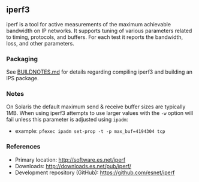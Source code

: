 ## iperf3

iperf is a tool for active measurements of the maximum achievable bandwidth on IP networks. It supports tuning of various parameters related to timing, protocols, and buffers. For each test it reports the bandwidth, loss, and other parameters.

### Packaging
See [BUILDNOTES.md](Build/BUILDNOTES.md) for details regarding compiling iperf3 and building an IPS package.

### Notes
On Solaris the default maximum send & receive buffer sizes are typically 1MB.  When using iperf3 attempts to use larger values with the `-w` option will fail unless this parameter is adjusted using `ipadm`:
* example: `pfexec ipadm set-prop -t -p max_buf=4194304 tcp` 


### References
- Primary location:  http://software.es.net/iperf
- Downloads:  http://downloads.es.net/pub/iperf/
- Development repository (GitHub):   https://github.com/esnet/iperf
